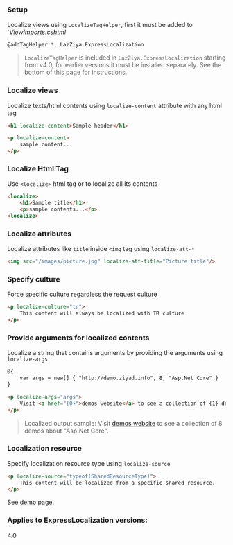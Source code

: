 ### Setup
Localize views using `LocalizeTagHelper`, first it must be added to `_ViewImports.cshtml_
````
@addTagHelper *, LazZiya.ExpressLocalization
````

> `LocalizeTagHelper` is included in `LazZiya.ExpressLocalization` starting from v4.0, for earlier versions it must be installed separately. See the bottom of this page for instructions.

### Localize views
Localize texts/html contents using `localize-content` attribute with any html tag
````html
<h1 localize-content>Sample header</h1>

<p localize-content>
    sample content...
</p>
````

### Localize Html Tag
Use `<localize>` html tag or to localize all its contents
````html
<localize>
    <h1>Sample title</h1>
    <p>sample contents...</p>
<localize>
````

### Localize attributes
Localize attributes like `title` inside `<img` tag using `localize-att-*`
````html
<img src="/images/picture.jpg" localize-att-title="Picture title"/>
````

### Specify culture
Force specific culture regardless the request culture
````html
<p localize-culture="tr">
    This content will always be localized with TR culture
</p>
````

### Provide arguments for localized contents
Localize a string that contains arguments by providing the arguments using `localize-args`
````html
@{
    var args = new[] { "http://demo.ziyad.info", 8, "Asp.Net Core" }
}

<p localize-args="args">
    Visit <a href="{0}">demos website</a> to see a collection of {1} demos about "{2}".
</p>
````
> Localized output sample: Visit [demos website](http://demo.ziyad.info) to see a collection of 8 demos about "Asp.Net Core".

### Localization resource
Specify localization resource type using `localize-source`
````html
<p localize-source="typeof(SharedResourceType)">
    This content will be localized from a specific shared resource.
</p>
````

See [demo page][1].

[1]:http://demo.ziyad.info/en/localize


### Applies to ExpressLocalization versions:
 4.0